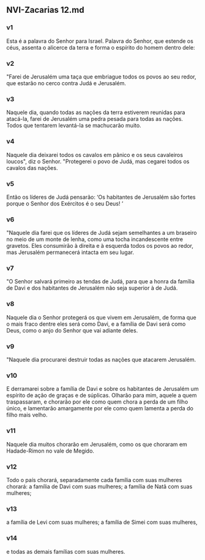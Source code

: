 ## NVI-Zacarias 12.md
### v1
 Esta é a palavra do Senhor para Israel. Palavra do Senhor, que estende os céus, assenta o alicerce da terra e forma o espírito do homem dentro dele:
### v2
 "Farei de Jerusalém uma taça que embriague todos os povos ao seu redor, que estarão no cerco contra Judá e Jerusalém.
### v3
 Naquele dia, quando todas as nações da terra estiverem reunidas para atacá-la, farei de Jerusalém uma pedra pesada para todas as nações. Todos que tentarem levantá-la se machucarão muito.
### v4
 Naquele dia deixarei todos os cavalos em pânico e os seus cavaleiros loucos", diz o Senhor. "Protegerei o povo de Judá, mas cegarei todos os cavalos das nações.
### v5
 Então os líderes de Judá pensarão: ‘Os habitantes de Jerusalém são fortes porque o Senhor dos Exércitos é o seu Deus! ’
### v6
 "Naquele dia farei que os líderes de Judá sejam semelhantes a um braseiro no meio de um monte de lenha, como uma tocha incandescente entre gravetos. Eles consumirão à direita e à esquerda todos os povos ao redor, mas Jerusalém permanecerá intacta em seu lugar.
### v7
 "O Senhor salvará primeiro as tendas de Judá, para que a honra da família de Davi e dos habitantes de Jerusalém não seja superior à de Judá.
### v8
 Naquele dia o Senhor protegerá os que vivem em Jerusalém, de forma que o mais fraco dentre eles será como Davi, e a família de Davi será como Deus, como o anjo do Senhor que vai adiante deles.
### v9
 "Naquele dia procurarei destruir todas as nações que atacarem Jerusalém.
### v10
 E derramarei sobre a família de Davi e sobre os habitantes de Jerusalém um espírito de ação de graças e de súplicas. Olharão para mim, aquele a quem traspassaram, e chorarão por ele como quem chora a perda de um filho único, e lamentarão amargamente por ele como quem lamenta a perda do filho mais velho.
### v11
 Naquele dia muitos chorarão em Jerusalém, como os que choraram em Hadade-Rimon no vale de Megido.
### v12
 Todo o país chorará, separadamente cada família com suas mulheres chorará: a família de Davi com suas mulheres; a família de Natã com suas mulheres;
### v13
 a família de Levi com suas mulheres; a família de Simei com suas mulheres,
### v14
 e todas as demais famílias com suas mulheres.
